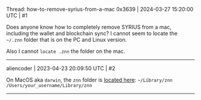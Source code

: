 Thread: how-to-remove-syrius-from-a-mac
0x3639 | 2024-03-27 15:20:00 UTC | #1

Does anyone know how to completely remove SYRIUS from a mac, including the wallet and blockchain sync?  I cannot seem to locate the `~/.znn` folder that is on the PC and Linux version.

Also I cannot `locate .znn` the folder on the mac.

-------------------------

aliencoder | 2023-04-23 20:09:50 UTC | #2

On MacOS aka `darwin`, the `znn` folder is [located here](https://github.com/zenon-network/go-zenon/blob/58eaa81439a39197dd9080230580fb8b47bcd323/node/defaults.go#L52): 
`~/Library/znn`
`/Users/your_username/Library/znn`

-------------------------

